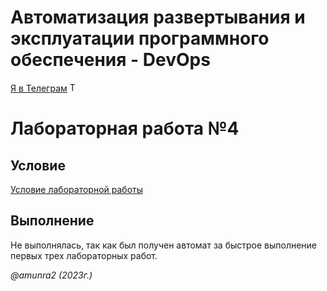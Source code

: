 # Автоматизация развертывания и эксплуатации программного обеспечения - DevOps

[Я в Телеграм](https://t.me/amunra2) <img src="https://img.icons8.com/external-tal-revivo-shadow-tal-revivo/344/external-telegram-is-a-cloud-based-instant-messaging-and-voice-over-ip-service-logo-shadow-tal-revivo.png" alt="Telegram" width=15>


# Лабораторная работа №4

## Условие

[Условие лабораторной работы](./task.pdf)

## Выполнение

Не выполнялась, так как был получен автомат за быстрое выполнение первых трех лабораторных работ.

_@amunra2 (2023г.)_
